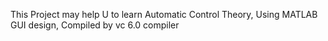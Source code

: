 This Project may help U to learn Automatic Control Theory, Using MATLAB GUI design, Compiled by vc 6.0 compiler